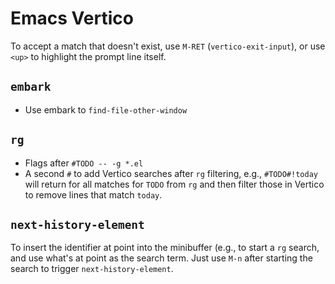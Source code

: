 # Emacs Vertico

To accept a match that doesn't exist, use `M-RET` (`vertico-exit-input`), or use `<up>` to highlight the prompt line itself.

## `embark`

- Use embark to `find-file-other-window`

## `rg`

- Flags after `#TODO -- -g *.el`
- A second `#` to add Vertico searches after `rg` filtering, e.g., `#TODO#!today` will return for all matches for `TODO` from `rg` and then filter those in Vertico to remove lines that match `today`.

## `next-history-element`

To insert the identifier at point into the minibuffer (e.g., to start a `rg` search, and use what's at point as the search term. Just use `M-n` after starting the search to trigger `next-history-element`.
